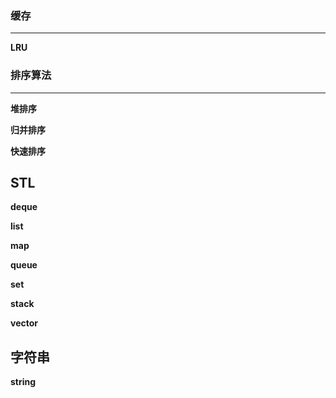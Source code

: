 ### 缓存

---

**LRU**



### 排序算法

---

**堆排序**

**归并排序**

**快速排序**



## STL

**deque**

**list**

**map**

**queue**

**set**

**stack**

**vector**



## 字符串

**string**
